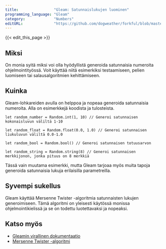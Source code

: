 ```yaml
---
title:                "Gleam: Satunnaislukujen luominen"
programming_language: "Gleam"
category:             "Numbers"
editURL:              "https://github.com/dogweather/forkful/blob/master/content/fi/gleam/generating-random-numbers.md"
---
```


{{< edit_this_page >}}

## Miksi

On monia syitä miksi voi olla hyödyllistä generoida satunnaisia numeroita ohjelmointityössä. Voit käyttää niitä esimerkiksi testaamiseen, pelien luomiseen tai salausalgoritmien kehittämiseen.

## Kuinka

Gleam-lohkareiden avulla on helppoa ja nopeaa generoida satunnaisia numeroita. Alla on esimerkkejä koodista ja tulosteista.

```Gleam
let random_number = Random.int(1, 10) // Generoi satunnaisen kokonaisluvun väliltä 1-10
```

```Gleam
let random_float = Random.float(0.0, 1.0) // Generoi satunnaisen liukuluvun väliltä 0.0-1.0
```

```Gleam
let random_bool = Random.bool() // Generoi satunnaisen totuusarvon 
```

```Gleam
let random_string = Random.string(8) // Generoi satunnaisen merkkijonon, jonka pituus on 8 merkkiä
```

Tässä vain muutama esimerkki, mutta Gleam tarjoaa myös muita tapoja generoida satunnaisia lukuja erilaisilla parametreilla.

## Syvempi sukellus

Gleam käyttää Mersenne Twister -algoritmia satunnaisten lukujen generoimiseen. Tämä algoritmi on yleisesti käytössä monissa ohjelmointikielissä ja se on todettu luotettavaksi ja nopeaksi.

## Katso myös

- [Gleamin virallinen dokumentaatio](https://gleam.run/documentation)
- [Mersenne Twister -algoritmi](https://en.wikipedia.org/wiki/Mersenne_Twister)